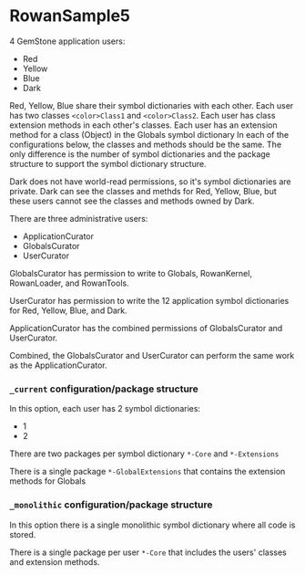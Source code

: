 # RowanSample5

4 GemStone application users:
- Red
- Yellow
- Blue
- Dark

Red, Yellow, Blue share their symbol dictionaries with each other.
Each user has two classes `<color>Class1` and  `<color>Class2`.
Each user has class extension methods in each other's classes.
Each user has an extension method for a class (Object) in the Globals symbol dictionary
In each of the configurations below, the classes and methods should be the same.
The only difference is the number of symbol dictionaries and the package structure to support the symbol dictionary structure.

Dark does not have world-read permissions, so it's symbol dictionaries are private. 
Dark can see the classes and methds for Red, Yellow, Blue, but these users cannot see the classes and methods owned by Dark.

There are three administrative users:
- ApplicationCurator
- GlobalsCurator
- UserCurator

GlobalsCurator has permission to write to Globals, RowanKernel, RowanLoader, and RowanTools.

UserCurator has permission to write the 12 application symbol dictionaries for Red, Yellow, Blue, and Dark.

ApplicationCurator has the combined permissions of GlobalsCurator and UserCurator.

Combined, the GlobalsCurator and UserCurator can perform the same work as the ApplicationCurator.

### `_current` configuration/package structure

In this option, each user has 2 symbol dictionaries:
- <color>1
- <color>2

There are two packages per symbol dictionary `*-Core` and `*-Extensions`

There is a single package `*-GlobalExtensions` that contains the extension methods for Globals

### `_monolithic` configuration/package structure

In this option there is a single monolithic symbol dictionary where all code is stored.

There is a single package per user `*-Core` that includes the users' classes and extension methods.


